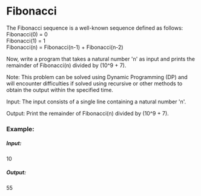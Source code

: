 # Fibonacci
The Fibonacci sequence is a well-known sequence defined as follows:  
Fibonacci(0) = 0  
Fibonacci(1) = 1  
Fibonacci(n) = Fibonacci(n-1) + Fibonacci(n-2)

Now, write a program that takes a natural number 'n' as input and prints the remainder of Fibonacci(n) divided by (10^9 + 7).

Note: This problem can be solved using Dynamic Programming (DP) and will encounter difficulties if solved using recursive or other methods to obtain the output within the specified time.

Input:
The input consists of a single line containing a natural number 'n'.

Output:
Print the remainder of Fibonacci(n) divided by (10^9 + 7).

### Example:

##### Input:
10
##### Output:
55
